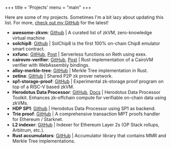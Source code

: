 +++
title = 'Projects'
menu = "main"
+++

Here are some of my projects. Sometimes I'm a bit lazy about updating this list. For more, [check out my GitHub](https://github.com/rkdud007) for the latest!

- **awesome-zkvm**: [Github](https://github.com/rkdud007/awesome-zkvm) | A curated list of zkVM, zero-knowledge virtual machine
- **solchip8**: [Github](https://github.com/rkdud007/solchip8) | SolChip8 is the first 100% on-chain Chip8 emulator smart contract.
- **xxfunc**: [GitHub](https://github.com/rkdud007/xxfunc), [Post](https://x.com/piapark_eth/status/1825051859985330598) | Serverless functions on Reth using exex.
- **cairovm-verifier**: [GitHub](https://github.com/iosis-tech/cairovm-verifier), [Post](https://x.com/piapark_eth/status/1814387878660571496) | Rust implementation of a CairoVM verifier with WebAssembly bindings.
- **alloy-merkle-tree**: [GitHub](https://github.com/rkdud007/alloy-merkle-tree) | Merkle Tree implementation in Rust.
- **zetina**: [GitHub](https://github.com/iosis-tech/zetina) | Shared P2P zk prover network.
- **sp1-storage-proof**: [GitHub](https://github.com/rkdud007/sp1-storage-proof) | Experimental zk-storage proof program on top of a RISC-V based zkVM.
- **Herodotus Data Processor**: [GitHub](https://github.com/HerodotusDev/hdp), [Docs](https://docs.herodotus.dev/herodotus-docs/developers/data-processor) | Herodotus Data Processor Toolkit. Enhances zk-offchain compute for verifiable on-chain data using zkVMs.
- **HDP SP1**: [Github](https://github.com/HerodotusDev/hdp-sp1) | Herodotus Data Processor using SP1 as backend.
- **Trie proof**: [GitHub](https://github.com/HerodotusDev/trie-proofs) | A comprehensive transaction MPT proofs handler for Ethereum / Starknet.
- **L2 indexer**: [GitHub](https://github.com/HerodotusDev/L2-indexer) | Indexer for Ethereum Layer 2s (OP Stack rollups, Arbitrum, etc.).
- **Rust accumulators**: [GitHub](https://github.com/HerodotusDev/rust-accumulators) | Accumulator library that contains MMR and Merkle Tree implementations.
